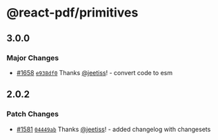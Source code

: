 # @react-pdf/primitives

## 3.0.0

### Major Changes

- [#1658](https://github.com/diegomura/react-pdf/pull/1658) [`e938df0`](https://github.com/diegomura/react-pdf/commit/e938df0857642707b10b7f65f17ed22dc394ac1b) Thanks [@jeetiss](https://github.com/jeetiss)! - convert code to esm

## 2.0.2

### Patch Changes

- [#1581](https://github.com/diegomura/react-pdf/pull/1581) [`04449ab`](https://github.com/diegomura/react-pdf/commit/04449ab352db0cca2155024dd3e8c690e42193ca) Thanks [@jeetiss](https://github.com/jeetiss)! - added changelog with changesets
